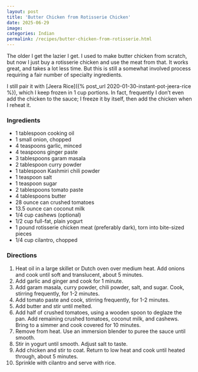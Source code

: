 ```yaml
---
layout: post
title: 'Butter Chicken from Rotisserie Chicken'
date: 2025-06-29
image:
categories: Indian
permalink: /recipes/butter-chicken-from-rotisserie.html
---
```


The older I get the lazier I get. I used to make butter chicken from scratch, but now I just buy a rotisserie chicken and use the meat from that. It works great, and takes a lot less time. But this is still a somewhat involved process requiring a fair number of specialty ingredients.

I still pair it with [Jeera Rice]({% post_url 2020-01-30-instant-pot-jeera-rice %}), which I keep frozen in 1 cup portions. In fact, frequently I don’t even add the chicken to the sauce; I freeze it by itself, then add the chicken when I reheat it.

### Ingredients

- 1 tablespoon cooking oil
- 1 small onion, chopped
- 4 teaspoons garlic, minced
- 4 teaspoons ginger paste
- 3 tablespoons garam masala
- 2 tablespoon curry powder
- 1 tablespoon Kashmiri chili powder
- 1 teaspoon salt
- 1 teaspoon sugar
- 2 tablespoons tomato paste
- 4 tablespoons butter
- 28 ounce can crushed tomatoes
- 13.5 ounce can coconut milk
- 1/4 cup cashews (optional)
- 1/2 cup full-fat, plain yogurt
- 1 pound rotisserie chicken meat (preferably dark), torn into bite-sized pieces
- 1/4 cup cilantro, chopped

### Directions

1. Heat oil in a large skillet or Dutch oven over medium heat. Add onions and cook until soft and translucent, about 5 minutes.
1. Add garlic and ginger and cook for 1 minute.
1. Add garam masala, curry powder, chili powder, salt, and sugar. Cook, stirring frequently, for 1-2 minutes.
1. Add tomato paste and cook, stirring frequently, for 1-2 minutes.
1. Add butter and stir until melted.
1. Add half of crushed tomatoes, using a wooden spoon to deglaze the pan. Add remaining crushed tomatoes, coconut milk, and cashews. Bring to a simmer and cook covered for 10 minutes.
1. Remove from heat. Use an immersion blender to puree the sauce until smooth.
1. Stir in yogurt until smooth. Adjust salt to taste.
1. Add chicken and stir to coat. Return to low heat and cook until heated through, about 5 minutes.
1. Sprinkle with cilantro and serve with rice.
